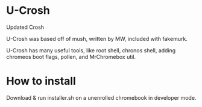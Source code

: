 # U-Crosh
Updated Crosh

U-Crosh was based off of mush, written by MW, included with fakemurk.

U-Crosh has many useful tools, like root shell, chronos shell, adding chromeos boot flags, pollen, and MrChromebox util.

# How to install
Download & run installer.sh on a unenrolled chromebook in developer mode.
